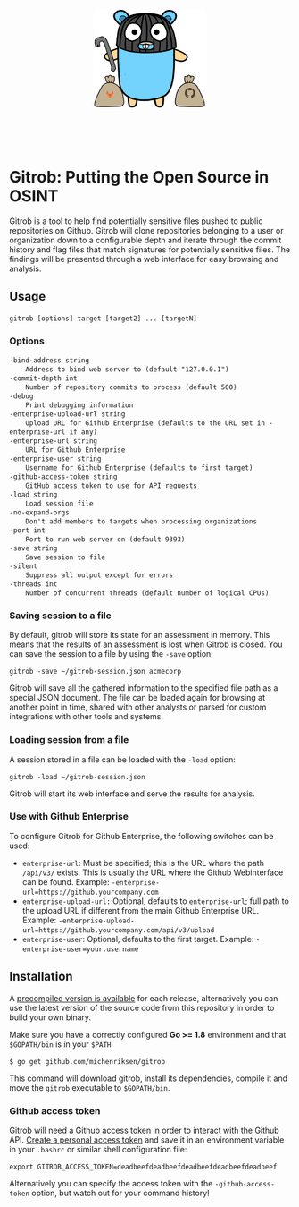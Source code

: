 <p align="center">
  <img src="https://github.com/michenriksen/gitrob/raw/master/static/images/gopher_full.png" alt="Gitrob" width="200" />
</p>
<br />
<br />
<br />

# Gitrob: Putting the Open Source in OSINT

Gitrob is a tool to help find potentially sensitive files pushed to public repositories on Github. Gitrob will clone repositories belonging to a user or organization down to a configurable depth and iterate through the commit history and flag files that match signatures for potentially sensitive files. The findings will be presented through a web interface for easy browsing and analysis.

## Usage

    gitrob [options] target [target2] ... [targetN]

### Options

```
-bind-address string
    Address to bind web server to (default "127.0.0.1")
-commit-depth int
    Number of repository commits to process (default 500)
-debug
    Print debugging information
-enterprise-upload-url string
    Upload URL for Github Enterprise (defaults to the URL set in -enterprise-url if any)
-enterprise-url string
    URL for Github Enterprise
-enterprise-user string
    Username for Github Enterprise (defaults to first target)
-github-access-token string
    GitHub access token to use for API requests
-load string
    Load session file
-no-expand-orgs
    Don't add members to targets when processing organizations
-port int
    Port to run web server on (default 9393)
-save string
    Save session to file
-silent
    Suppress all output except for errors
-threads int
    Number of concurrent threads (default number of logical CPUs)
```

### Saving session to a file

By default, gitrob will store its state for an assessment in memory. This means that the results of an assessment is lost when Gitrob is closed. You can save the session to a file by using the `-save` option:

    gitrob -save ~/gitrob-session.json acmecorp

Gitrob will save all the gathered information to the specified file path as a special JSON document. The file can be loaded again for browsing at another point in time, shared with other analysts or parsed for custom integrations with other tools and systems.

### Loading session from a file

A session stored in a file can be loaded with the `-load` option:

    gitrob -load ~/gitrob-session.json

Gitrob will start its web interface and serve the results for analysis.

### Use with Github Enterprise

To configure Gitrob for Github Enterprise, the following switches can be used:

- `enterprise-url`: Must be specified; this is the URL where the path `/api/v3/` exists. This is usually the URL where the Github Webinterface can be found. Example: `-enterprise-url=https://github.yourcompany.com`
- `enterprise-upload-url:` Optional, defaults to `enterprise-url`; full path to the upload URL if different from the main Github Enterprise URL. Example: `-enterprise-upload-url=https://github.yourcompany.com/api/v3/upload`
- `enterprise-user`: Optional, defaults to the first target. Example: `-enterprise-user=your.username`

## Installation

A [precompiled version is available](https://github.com/michenriksen/gitrob/releases) for each release, alternatively you can use the latest version of the source code from this repository in order to build your own binary.

Make sure you have a correctly configured **Go >= 1.8** environment and that `$GOPATH/bin` is in your `$PATH`

    $ go get github.com/michenriksen/gitrob

This command will download gitrob, install its dependencies, compile it and move the `gitrob` executable to `$GOPATH/bin`.

### Github access token

Gitrob will need a Github access token in order to interact with the Github API.  [Create a personal access token](https://help.github.com/articles/creating-a-personal-access-token-for-the-command-line/) and save it in an environment variable in your `.bashrc` or similar shell configuration file:

    export GITROB_ACCESS_TOKEN=deadbeefdeadbeefdeadbeefdeadbeefdeadbeef

Alternatively you can specify the access token with the `-github-access-token` option, but watch out for your command history!
